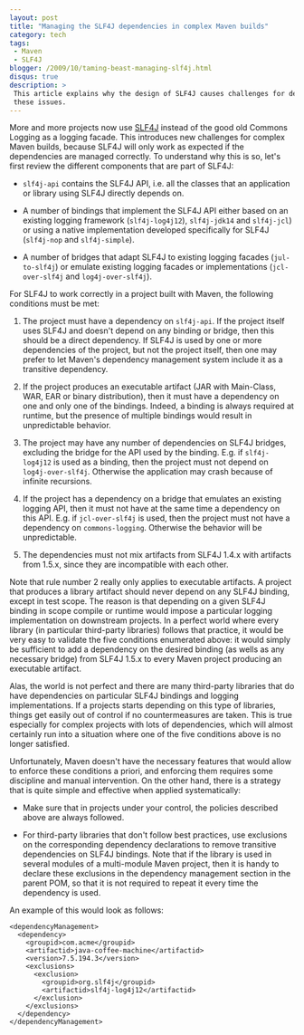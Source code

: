 ```yaml
---
layout: post
title: "Managing the SLF4J dependencies in complex Maven builds"
category: tech
tags:
 - Maven
 - SLF4J
blogger: /2009/10/taming-beast-managing-slf4j.html
disqus: true
description: >
 This article explains why the design of SLF4J causes challenges for dependency management in Maven and how to overcome
 these issues.
---
```


More and more projects now use [SLF4J][1] instead of the good old Commons Logging as a logging facade. This introduces
new challenges for complex Maven builds, because SLF4J will only work as expected if the dependencies are managed
correctly. To understand why this is so, let's first review the different components that are part of SLF4J:

* `slf4j-api` contains the SLF4J API, i.e. all the classes that an application or library using SLF4J directly depends
  on.

* A number of bindings that implement the SLF4J API either based on an existing logging framework (`slf4j-log4j12`),
  `slf4j-jdk14` and `slf4j-jcl`) or using a native implementation developed specifically for SLF4J (`slf4j-nop` and
  `slf4j-simple`).

* A number of bridges that adapt SLF4J to existing logging facades (`jul-to-slf4j`) or emulate existing logging facades
  or implementations (`jcl-over-slf4j` and `log4j-over-slf4j`).

For SLF4J to work correctly in a project built with Maven, the following conditions must be met:

1. The project must have a dependency on `slf4j-api`. If the project itself uses SLF4J and doesn't depend on any binding
   or bridge, then this should be a direct dependency. If SLF4J is used by one or more dependencies of the project, but
   not the project itself, then one may prefer to let Maven's dependency management system include it as a transitive
   dependency.

2. If the project produces an executable artifact (JAR with Main-Class, WAR, EAR or binary distribution), then it must
   have a dependency on one and only one of the bindings. Indeed, a binding is always required at runtime, but the
   presence of multiple bindings would result in unpredictable behavior.

3. The project may have any number of dependencies on SLF4J bridges, excluding the bridge for the API used by the
   binding. E.g. if `slf4j-log4j12` is used as a binding, then the project must not depend on `log4j-over-slf4j`.
   Otherwise the application may crash because of infinite recursions.

4. If the project has a dependency on a bridge that emulates an existing logging API, then it must not have at the same
   time a dependency on this API. E.g. if `jcl-over-slf4j` is used, then the project must not have a dependency on
   `commons-logging`. Otherwise the behavior will be unpredictable.

5. The dependencies must not mix artifacts from SLF4J 1.4.x with artifacts from 1.5.x, since they are incompatible with
   each other.

Note that rule number 2 really only applies to executable artifacts. A project that produces a library artifact should
never depend on any SLF4J binding, except in test scope. The reason is that depending on a given SLF4J binding in scope
compile or runtime would impose a particular logging implementation on downstream projects. In a perfect world where
every library (in particular third-party libraries) follows that practice, it would be very easy to validate the five
conditions enumerated above: it would simply be sufficient to add a dependency on the desired binding (as wells as any
necessary bridge) from SLF4J 1.5.x to every Maven project producing an executable artifact.

Alas, the world is not perfect and there are many third-party libraries that do have dependencies on particular SLF4J
bindings and logging implementations. If a projects starts depending on this type of libraries, things get easily out of
control if no countermeasures are taken. This is true especially for complex projects with lots of dependencies, which
will almost certainly run into a situation where one of the five conditions above is no longer satisfied.

Unfortunately, Maven doesn't have the necessary features that would allow to enforce these conditions a priori, and
enforcing them requires some discipline and manual intervention. On the other hand, there is a strategy that is quite
simple and effective when applied systematically:

* Make sure that in projects under your control, the policies described above are always followed.

* For third-party libraries that don't follow best practices, use exclusions on the corresponding dependency
  declarations to remove transitive dependencies on SLF4J bindings. Note that if the library is used in several modules
  of a multi-module Maven project, then it is handy to declare these exclusions in the dependency management section in
  the parent POM, so that it is not required to repeat it every time the dependency is used.

An example of this would look as follows:

~~~ markup
<dependencyManagement>
  <dependency>
    <groupid>com.acme</groupid>
    <artifactid>java-coffee-machine</artifactid>
    <version>7.5.194.3</version>
    <exclusions>
      <exclusion>
        <groupid>org.slf4j</groupid>
        <artifactid>slf4j-log4j12</artifactid>
      </exclusion>
    </exclusions>
  </dependency>
</dependencyManagement>
~~~

[1]: http://www.slf4j.org/
